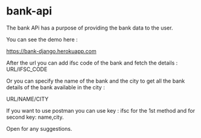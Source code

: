# bank-api

The bank APi has a purpose of providing the bank data to the user.

You can see the demo here :

https://bank-django.herokuapp.com
  
After the url you can add ifsc code of the bank and fetch the details : URL/IFSC_CODE

Or you can specify the name of the bank and the city to get all the bank details of the bank available in the city :

URL/NAME/CITY
  
If you want to use postman you can use key : ifsc for the 1st method and for second key: name,city.

Open for any suggestions.

